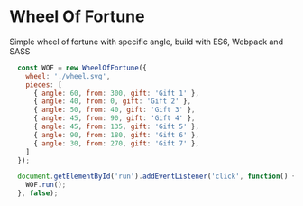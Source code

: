 # Wheel Of Fortune
Simple wheel of fortune with specific angle, build with ES6, Webpack and SASS

```js
  const WOF = new WheelOfFortune({
    wheel: './wheel.svg',
    pieces: [
      { angle: 60, from: 300, gift: 'Gift 1' },
      { angle: 40, from: 0, gift: 'Gift 2' },
      { angle: 50, from: 40, gift: 'Gift 3' },
      { angle: 45, from: 90, gift: 'Gift 4' },
      { angle: 45, from: 135, gift: 'Gift 5' },
      { angle: 90, from: 180, gift: 'Gift 6' },
      { angle: 30, from: 270, gift: 'Gift 7' },
    ]
  });

  document.getElementById('run').addEventListener('click', function() {
    WOF.run();
  }, false);
```
